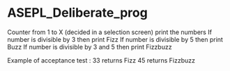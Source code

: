 # ASEPL_Deliberate_prog

Counter from 1 to X (decided in a selection screen)
print the numbers
If number is divisible by 3 then print Fizz
If number is divisible by 5 then print Buzz
If number is divisible by 3 and 5 then print Fizzbuzz

Example of acceptance test : 
33 returns Fizz
45 returns Fizzbuzz
